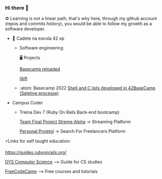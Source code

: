 ### Hi there 👋 

:recycle:
   Learning is not a linear path, that's why here, through my github account (repos and commits history), you would be able to follow my growth as a software developer.

- 🌱 Cadete na escola 42 sp
  - Software engineering


	:desktop_computer: Projects
      
       [Basecamp reloaded](https://github.com/angelasoler/Basecamp-Reloaded)
       
       
       [libft](https://github.com/angelasoler/Libft)

  - :atom: Basecamp 2022 
    [Shell and C lists developed in 42BaseCamp (Seletive processe)](https://github.com/angelasoler/BaseCamp42-2022)

- Campus Coder
  - Treina Dev 7 (Ruby On Rails Back-end bootcamp)
 
     [Team Final Project Streme Alpha](https://github.com/TreinaDev/stream-alpha) -> Streaming Platform
     
     [Personal Projetol](https://github.com/angelasoler/Tech_Freelance_Project) -> Search For Freelancers Platform
       
     
⚡Links for self taught education: 

https://guides.rubyonrails.org/

[DYS Computer Science](https://github.com/jamesleeat/TeachYourselfCS-ES/blob/main/TeachYourselfCS-ES.md) --> Guide for CS studies

[FreeCodeCamp](https://www.freecodecamp.org/) --> Free courses and tutorials
 
 


<!--
**angelasoler/angelasoler** is a ✨ _special_ ✨ repository because its `README.md` (this file) appears on your GitHub profile.

Here are some ideas to get you started:

- 🔭 I’m currently working on ...
- 🌱 I’m currently learning ...
- 👯 I’m looking to collaborate on ...
- 🤔 I’m looking for help with ...
- 💬 Ask me about ...
- 📫 How to reach me: ...
- 😄 Pronouns: ...
- ⚡ Fun fact: ...
-->
